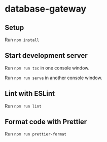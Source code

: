 # database-gateway

## Setup

Run `npm install`

## Start development server

Run `npm run tsc` in one console window.

Run `npm run serve` in another console window.

## Lint with ESLint

Run `npm run lint`

## Format code with Prettier

Run `npm run prettier-format`
